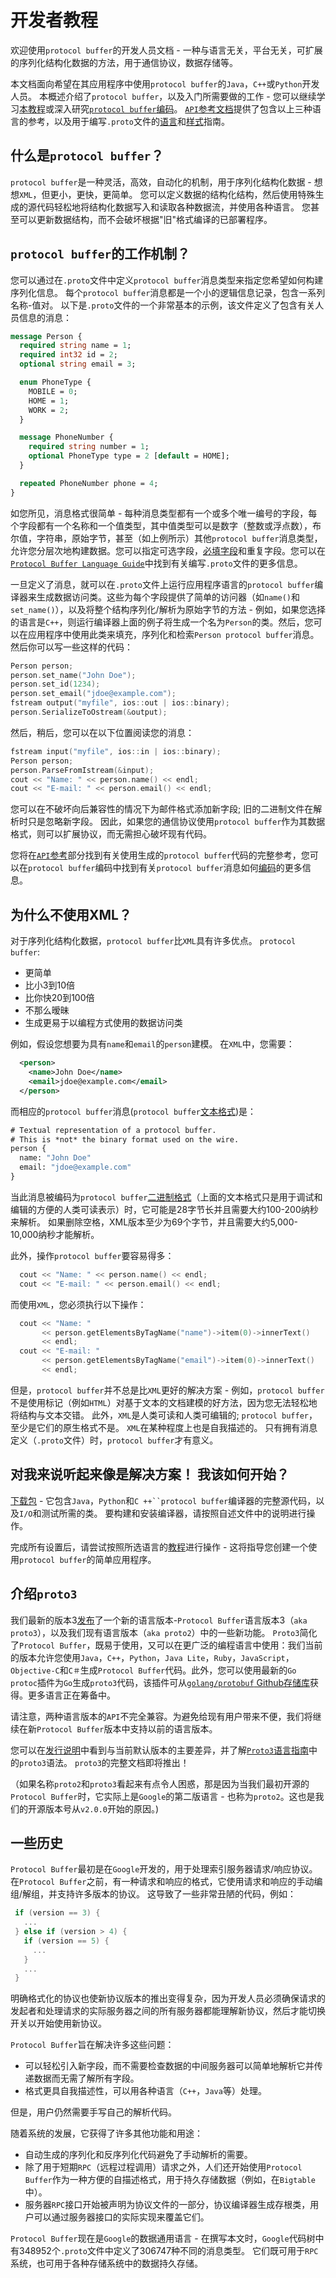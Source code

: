 # 开发者教程
欢迎使用`protocol buffer`的开发人员文档 - 一种与语言无关，平台无关，可扩展的序列化结构化数据的方法，用于通信协议，数据存储等。

本文档面向希望在其应用程序中使用`protocol buffer`的`Java`，`C++`或`Python`开发人员。 本概述介绍了`protocol buffer`，以及入门所需要做的工作 - 您可以继续学习[本教程](https://developers.google.com/protocol-buffers/docs/tutorials)或深入研究[`protocol buffer`编码](https://developers.google.com/protocol-buffers/docs/encoding)。 [`API`参考文档](https://developers.google.com/protocol-buffers/docs/reference/overview)提供了包含以上三种语言的参考，以及用于编写`.proto`文件的[语言](https://developers.google.com/protocol-buffers/docs/proto)和[样式](https://developers.google.com/protocol-buffers/docs/style)指南。

## 什么是`protocol buffer`？
`protocol buffer`是一种灵活，高效，自动化的机制，用于序列化结构化数据 - 想想`XML`，但更小，更快，更简单。 您可以定义数据的结构化结构，然后使用特殊生成的源代码轻松地将结构化数据写入和读取各种数据流，并使用各种语言。 您甚至可以更新数据结构，而不会破坏根据"旧"格式编译的已部署程序。

## `protocol buffer`的工作机制？
您可以通过在`.proto`文件中定义`protocol buffer`消息类型来指定您希望如何构建序列化信息。 每个`protocol buffer`消息都是一个小的逻辑信息记录，包含一系列名称-值对。 以下是`.proto`文件的一个非常基本的示例，该文件定义了包含有关人员信息的消息：
```proto
message Person {
  required string name = 1;
  required int32 id = 2;
  optional string email = 3;

  enum PhoneType {
    MOBILE = 0;
    HOME = 1;
    WORK = 2;
  }

  message PhoneNumber {
    required string number = 1;
    optional PhoneType type = 2 [default = HOME];
  }

  repeated PhoneNumber phone = 4;
}
```
如您所见，消息格式很简单 - 每种消息类型都有一个或多个唯一编号的字段，每个字段都有一个名称和一个值类型，其中值类型可以是数字（整数或浮点数），布尔值，字符串，原始字节，甚至（如上例所示）其他`protocol buffer`消息类型，允许您分层次地构建数据。您可以指定可选字段，[必填字段](https://developers.google.com/protocol-buffers/docs/proto#required_warning)和重复字段。您可以在[`Protocol Buffer Language Guide`](https://developers.google.com/protocol-buffers/docs/proto)中找到有关编写`.proto`文件的更多信息。

一旦定义了消息，就可以在`.proto`文件上运行应用程序语言的`protocol buffer`编译器来生成数据访问类。这些为每个字段提供了简单的访问器（如`name()`和`set_name()`），以及将整个结构序列化/解析为原始字节的方法 - 例如，如果您选择的语言是`C++`，则运行编译器上面的例子将生成一个名为`Person`的类。然后，您可以在应用程序中使用此类来填充，序列化和检索`Person protocol buffer`消息。然后你可以写一些这样的代码：
```C++
Person person;
person.set_name("John Doe");
person.set_id(1234);
person.set_email("jdoe@example.com");
fstream output("myfile", ios::out | ios::binary);
person.SerializeToOstream(&output);
```
然后，稍后，您可以在以下位置阅读您的消息：
```C++
fstream input("myfile", ios::in | ios::binary);
Person person;
person.ParseFromIstream(&input);
cout << "Name: " << person.name() << endl;
cout << "E-mail: " << person.email() << endl;
```
您可以在不破坏向后兼容性的情况下为邮件格式添加新字段; 旧的二进制文件在解析时只是忽略新字段。 因此，如果您的通信协议使用`protocol buffer`作为其数据格式，则可以扩展协议，而无需担心破坏现有代码。

您将在[`API`参考](https://developers.google.com/protocol-buffers/docs/reference/overview)部分找到有关使用生成的`protocol buffer`代码的完整参考，您可以在`protocol buffer`编码中找到有关`protocol buffer`消息如何[编码](https://developers.google.com/protocol-buffers/docs/encoding)的更多信息。

## 为什么不使用XML？
对于序列化结构化数据，`protocol buffer`比`XML`具有许多优点。 `protocol buffer`:

- 更简单
- 比小3到10倍
- 比你快20到100倍
- 不那么暧昧
- 生成更易于以编程方式使用的数据访问类

例如，假设您想要为具有`name`和`email`的`person`建模。 在`XML`中，您需要：
```xml
  <person>
    <name>John Doe</name>
    <email>jdoe@example.com</email>
  </person>
```
而相应的`protocol buffer`消息(`protocol buffer`[文本格式](https://developers.google.com/protocol-buffers/docs/reference/cpp/google.protobuf.text_format))是：

```proto
# Textual representation of a protocol buffer.
# This is *not* the binary format used on the wire.
person {
  name: "John Doe"
  email: "jdoe@example.com"
}
```

当此消息被编码为`protocol buffer`[二进制格式](https://developers.google.com/protocol-buffers/docs/encoding)（上面的文本格式只是用于调试和编辑的方便的人类可读表示）时，它可能是28字节长并且需要大约100-200纳秒来解析。 如果删除空格，XML版本至少为69个字节，并且需要大约5,000-10,000纳秒才能解析。

此外，操作`protocol buffer`要容易得多：
```C++
  cout << "Name: " << person.name() << endl;
  cout << "E-mail: " << person.email() << endl;
```
而使用`XML`，您必须执行以下操作：
```C++
  cout << "Name: "
       << person.getElementsByTagName("name")->item(0)->innerText()
       << endl;
  cout << "E-mail: "
       << person.getElementsByTagName("email")->item(0)->innerText()
       << endl;
```
但是，`protocol buffer`并不总是比`XML`更好的解决方案 - 例如，`protocol buffer`不是使用标记（例如`HTML`）对基于文本的文档建模的好方法，因为您无法轻松地将结构与文本交错。 此外，`XML`是人类可读和人类可编辑的; `protocol buffer`，至少是它们的原生格式不是。 `XML`在某种程度上也是自我描述的。 只有拥有消息定义（`.proto`文件）时，`protocol buffer`才有意义。

## 对我来说听起来像是解决方案！ 我该如何开始？
[下载包](https://developers.google.com/protocol-buffers/docs/downloads?hl=zh-CN) - 它包含`Java`，`Python`和`C ++``protocol buffer`编译器的完整源代码，以及`I/O`和测试所需的类。 要构建和安装编译器，请按照自述文件中的说明进行操作。

完成所有设置后，请尝试按照所选语言的[教程](https://developers.google.com/protocol-buffers/docs/tutorials?hl=zh-CN)进行操作 - 这将指导您创建一个使用`protocol buffer`的简单应用程序。

## 介绍`proto3`
我们最新的版本3[发布](https://github.com/protocolbuffers/protobuf/releases)了一个新的语言版本-`Protocol Buffer`语言版本3（`aka proto3`），以及我们现有语言版本（`aka proto2`）中的一些新功能。 `Proto3`简化了`Protocol Buffer`，既易于使用，又可以在更广泛的编程语言中使用：我们当前的版本允许您使用`Java`，`C++`，`Python`，`Java Lite`，`Ruby`，`JavaScript`，`Objective-C`和`C＃`生成`Protocol Buffer`代码。此外，您可以使用最新的`Go protoc`插件为`Go`生成`proto3`代码，该插件可从[`golang/protobuf` Github存储库](https://github.com/golang/protobuf)获得。更多语言正在筹备中。

请注意，两种语言版本的`API`不完全兼容。为避免给现有用户带来不便，我们将继续在新`Protocol Buffer`版本中支持以前的语言版本。

您可以在[发行说明](https://github.com/protocolbuffers/protobuf/releases)中看到与当前默认版本的主要差异，并了解[`Proto3`语言指南](https://developers.google.com/protocol-buffers/docs/proto3)中的`proto3`语法。 `proto3`的完整文档即将推出！

（如果名称`proto2`和`proto3`看起来有点令人困惑，那是因为当我们最初开源的`Protocol Buffer`时，它实际上是`Google`的第二版语言 - 也称为`proto2`。这也是我们的开源版本号从`v2.0.0`开始的原因。)

## 一些历史
`Protocol Buffer`最初是在`Google`开发的，用于处理索引服务器请求/响应协议。 在`Protocol Buffer`之前，有一种请求和响应的格式，它使用请求和响应的手动编组/解组，并支持许多版本的协议。 这导致了一些非常丑陋的代码，例如：
```c
 if (version == 3) {
   ...
 } else if (version > 4) {
   if (version == 5) {
     ...
   }
   ...
 }
```
明确格式化的协议也使新协议版本的推出变得复杂，因为开发人员必须确保请求的发起者和处理请求的实际服务器之间的所有服务器都能理解新协议，然后才能切换开关以开始使用新协议。

`Protocol Buffer`旨在解决许多这些问题：
- 可以轻松引入新字段，而不需要检查数据的中间服务器可以简单地解析它并传递数据而无需了解所有字段。
- 格式更具自我描述性，可以用各种语言（`C++`，`Java`等）处理。

但是，用户仍然需要手写自己的解析代码。

随着系统的发展，它获得了许多其他功能和用途：

- 自动生成的序列化和反序列化代码避免了手动解析的需要。
- 除了用于短期`RPC`（远程过程调用）请求之外，人们还开始使用`Protocol Buffer`作为一种方便的自描述格式，用于持久存储数据（例如，在`Bigtable`中）。
- 服务器`RPC`接口开始被声明为协议文件的一部分，协议编译器生成存根类，用户可以通过服务器接口的实际实现来覆盖它们。

`Protocol Buffer`现在是`Google`的数据通用语言 - 在撰写本文时，`Google`代码树中有348952个`.proto`文件中定义了306747种不同的消息类型。 它们既可用于`RPC`系统，也可用于各种存储系统中的数据持久存储。
